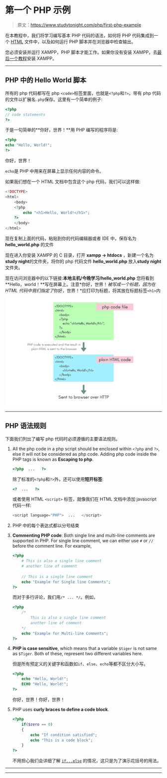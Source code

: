 # 第一个 PHP 示例

> 原文：<https://www.studytonight.com/php/first-php-example>

在本教程中，我们将学习编写基本 PHP 代码的语法，如何将 PHP 代码集成到一个 [HTML](/code/html/) 文件中，以及如何运行 PHP 脚本并在浏览器中检查输出。

您必须安装并运行 XAMPP，PHP 脚本才能工作。如果你没有安装 XAMPP，去[最后一个教程](install-php)安装 XAMPP。

* * *

## PHP 中的 Hello World 脚本

所有的 php 代码都写在 php `<code>`标签里面，也就是`<?php`和`?>`。带有 php 代码的文件以扩展名`.php`保存。这里有一个简单的例子:

```php
<?php
// code statements
?>
```

于是一句简单的**你好，世界！**用 PHP 编写的程序将是:

```php
<?php
echo "Hello, World!";
?>
```

你好，世界！

`echo`是 PHP 中用来在屏幕上显示任何内容的命令。

如果我们想在一个 HTML 文档中包含这个 php 代码，我们可以这样做:

```php
<!DOCTYPE>  
<html>  
    <body>  
    <?php  
        echo "<h1>Hello, World!</h1>";  
    ?>  
    </body>  
</html>
```

现在复制上面的代码，粘贴到你的代码编辑器或者 IDE 中，保存名为 **hello_world.php** 的文件

现在进入你安装 XAMPP 的 C 目录，打开 **xampp → htdocs** ，新建一个名为**study night**的文件夹，将你的 php 代码文件 **hello_world.php** 放入**study night**文件夹。

现在访问浏览器中的以下链接:**本地主机/今晚学习/hello_world.php** 您将看到 **Hello，world！**写在屏幕上。注意*你好，世界！*被写成一个标题，因为在 HTML 代码中我们指定了*你好，世界！*应打印为标题，将其放在标题标签`<h1>`内

![How php script is executed by web server](img/91dcb9eb31cf6b2bee61f31da8eb1285.png)

* * *

## PHP 语法规则

下面我们列出了编写 php 代码时必须遵循的主要语法规则。

1.  All the php code in a php script should be enclosed within `<?php` and `?>`, else it will not be considered as php code. Adding php code inside the PHP tags is known as **Escaping to php**.

    ```php
    <?php  ...   ?>
    ```

    除了标准的`<?php`和`?>`外，还可以使用**短开标签**:

    ```php
    <?  ...   ?>
    ```

    或者使用 HTML `<script>` 标签，就像我们在 HTML 文档中添加 javascript 代码一样:

    ```php
    <script language="PHP">  ...   </script>
    ```

3.  PHP 中的每个表达式都以分号结束

5.  **Commenting PHP code**: Both single line and multi-line comments are supported in PHP. For single line comment, we can either use `#` or `//` before the comment line. For example,

    ```php
    <?php
        # This is also a single line comment
        # another line of comment

        // This is a single line comment
        echo "Example for Single line Comments";
    ?>
    ```

    而对于多行评论，我们用`/* ... */`。例如，

    ```php
    <?php
        /*
            This is also a single line comment
            another line of comment
        */
        echo "Example for Multi-line Comments";
    ?>
    ```

7.  **PHP is case sensitive**, which means that a variable `$tiger` is not same as `$Tiger`. Both of these, represent two different variables here.

    但是所有预定义的关键字和函数如`if`、`else`、`echo`等都不区分大小写。

    ```php
    <?php
        echo "Hello, World!";
        ECHO "Hello, World!";
    ?>
    ```

    你好，世界！你好，世界！

9.  PHP uses **curly braces to define a code block**.

    ```php
    <?php
        if($zero == 0)
        {
            echo "If condition satisfied";
            echo "This is a code block";
        }
    ?>
    ```

    不用担心我们会详细了解 [`if...else`](php-if-else-elseif) 的情况，这只是为了演示花括号的用法。

* * *

* * *